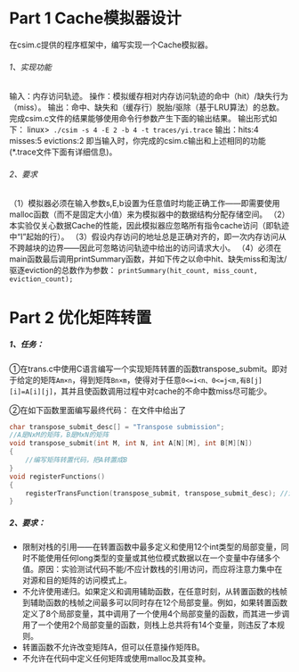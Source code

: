 # Part 1 Cache模拟器设计

在csim.c提供的程序框架中，编写实现一个Cache模拟器。

###### 1、实现功能

输入：内存访问轨迹。 操作：模拟缓存相对内存访问轨迹的命中（hit）/缺失行为（miss）。 输出：命中、缺失和（缓存行）脱胎/驱除（基于LRU算法）的总数。 完成csim.c文件的结果能够使用命令行参数产生下面的输出结果。 输出形式如下： linux>` ./csim -s 4 -E 2 -b 4 -t traces/yi.trace` 输出：hits:4 misses:5 evictions:2 即当输入时，你完成的csim.c输出和上述相同的功能(*.trace文件下面有详细信息)。

###### 2、要求

（1）模拟器必须在输入参数s,E,b设置为任意值时均能正确工作——即需要使用malloc函数（而不是固定大小值）来为模拟器中的数据结构分配存储空间。 （2）本实验仅关心数据Cache的性能，因此模拟器应忽略所有指令cache访问（即轨迹中“I”起始的行）。 （3）假设内存访问的地址总是正确对齐的，即一次内存访问从不跨越块的边界——因此可忽略访问轨迹中给出的访问请求大小。 （4）必须在main函数最后调用printSummary函数，并如下传之以命中hit、缺失miss和淘汰/驱逐eviction的总数作为参数： `printSummary(hit_count, miss_count, eviction_count);`



# Part 2 优化矩阵转置

##### 1、任务：

①在trans.c中使用C语言编写一个实现矩阵转置的函数transpose_submit。即对于给定的矩阵`Am×n`，得到矩阵`Bn×m`，使得对于任意`0<=i<n、0<=j<m,有B[j][i]=A[i][j]`，其并且使函数调用过程中对cache的不命中数miss尽可能少。

②在如下函数里面编写最终代码： 在文件中给出了

```cpp
char transpose_submit_desc[] = "Transpose submission";
//A是NxM的矩阵，B是MxN的矩阵
void transpose_submit(int M, int N, int A[N][M], int B[M][N])
{   
	//编写矩阵转置代码，把A转置成B
}
void registerFunctions()
{    
	registerTransFunction(transpose_submit, transpose_submit_desc); //注册你的代码，自动测试test-trans.c会调用这个函数
}
```

##### 2、要求：

- 限制对栈的引用——在转置函数中最多定义和使用12个int类型的局部变量，同时不能使用任何long类型的变量或其他位模式数据以在一个变量中存储多个值。原因：实验测试代码不能/不应计数栈的引用访问，而应将注意力集中在对源和目的矩阵的访问模式上。
- 不允许使用递归。如果定义和调用辅助函数，在任意时刻，从转置函数的栈帧到辅助函数的栈帧之间最多可以同时存在12个局部变量。例如，如果转置函数定义了8个局部变量，其中调用了一个使用4个局部变量的函数，而其进一步调用了一个使用2个局部变量的函数，则栈上总共将有14个变量，则违反了本规则。
- 转置函数不允许改变矩阵A，但可以任意操作矩阵B。
- 不允许在代码中定义任何矩阵或使用malloc及其变种。